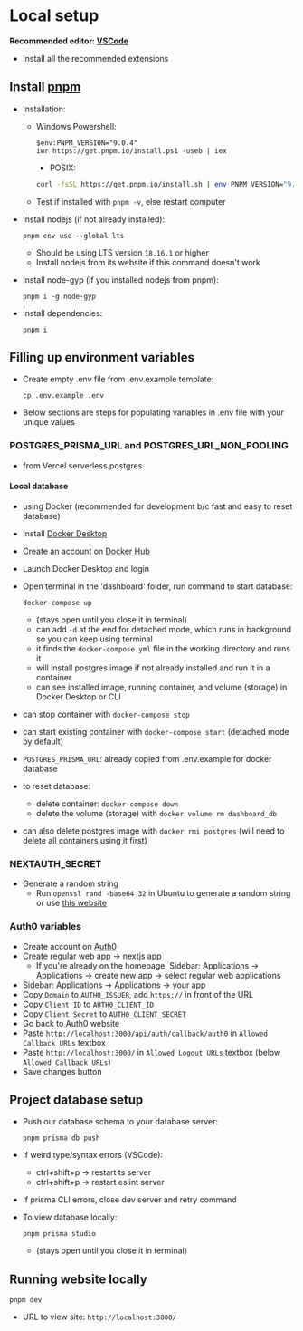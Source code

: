 # Local setup

**Recommended editor: [VSCode](https://code.visualstudio.com/)**

- Install all the recommended extensions

## Install [pnpm](https://pnpm.io/installation)

- Installation:

  - Windows Powershell:

    ```pwsh
    $env:PNPM_VERSION="9.0.4"
    iwr https://get.pnpm.io/install.ps1 -useb | iex
    ```

    - POSIX:

    ```sh
    curl -fsSL https://get.pnpm.io/install.sh | env PNPM_VERSION="9.0.4" sh -
    ```

  - Test if installed with `pnpm -v`, else restart computer

- Install nodejs (if not already installed):

  ```pwsh
  pnpm env use --global lts
  ```

  - Should be using LTS version `18.16.1` or higher
  - Install nodejs from its website if this command doesn't work

- Install node-gyp (if you installed nodejs from pnpm):

  ```pwsh
  pnpm i -g node-gyp
  ```

- Install dependencies:

  ```pwsh
  pnpm i
  ```

## Filling up environment variables

- Create empty .env file from .env.example template:

  ```pwsh
  cp .env.example .env
  ```

- Below sections are steps for populating variables in .env file with your unique values

### POSTGRES_PRISMA_URL and POSTGRES_URL_NON_POOLING

- from Vercel serverless postgres

#### Local database

- using Docker (recommended for development b/c fast and easy to reset database)
- Install [Docker Desktop](https://docs.docker.com/desktop/install/windows-install/)
- Create an account on [Docker Hub](https://hub.docker.com/)
- Launch Docker Desktop and login
- Open terminal in the 'dashboard' folder, run command to start database:

  ```pwsh
  docker-compose up
  ```

  - (stays open until you close it in terminal)
  - can add `-d` at the end for detached mode, which runs in background so you can keep using terminal
  - it finds the `docker-compose.yml` file in the working directory and runs it
  - will install postgres image if not already installed and run it in a container
  - can see installed image, running container, and volume (storage) in Docker Desktop or CLI

- can stop container with `docker-compose stop`
- can start existing container with `docker-compose start` (detached mode by default)
- `POSTGRES_PRISMA_URL`: already copied from .env.example for docker database
- to reset database:
  - delete container: `docker-compose down`
  - delete the volume (storage) with `docker volume rm dashboard_db`
- can also delete postgres image with `docker rmi postgres` (will need to delete all containers using it first)

### NEXTAUTH_SECRET

- Generate a random string
  - Run `openssl rand -base64 32` in Ubuntu to generate a random string or use [this website](https://generate-secret.now.sh/32)

### Auth0 variables

- Create account on [Auth0](https://auth0.com/)
- Create regular web app → nextjs app
  - If you're already on the homepage, Sidebar: Applications → Applications → create new app → select regular web applications
- Sidebar: Applications → Applications → your app
- Copy `Domain` to `AUTH0_ISSUER`, add `https://` in front of the URL
- Copy `Client ID` to `AUTH0_CLIENT_ID`
- Copy `Client Secret` to `AUTH0_CLIENT_SECRET`
- Go back to Auth0 website
- Paste `http://localhost:3000/api/auth/callback/auth0` in `Allowed Callback URLs` textbox
- Paste `http://localhost:3000/` in `Allowed Logout URLs` textbox (below `Allowed Callback URLs`)
- Save changes button

## Project database setup

- Push our database schema to your database server:

  ```pwsh
  pnpm prisma db push
  ```

- If weird type/syntax errors (VSCode):

  - ctrl+shift+p → restart ts server
  - ctrl+shift+p → restart eslint server

- If prisma CLI errors, close dev server and retry command

- To view database locally:

  ```pwsh
  pnpm prisma studio
  ```

  - (stays open until you close it in terminal)

## Running website locally

```pwsh
pnpm dev
```

- URL to view site: `http://localhost:3000/`
